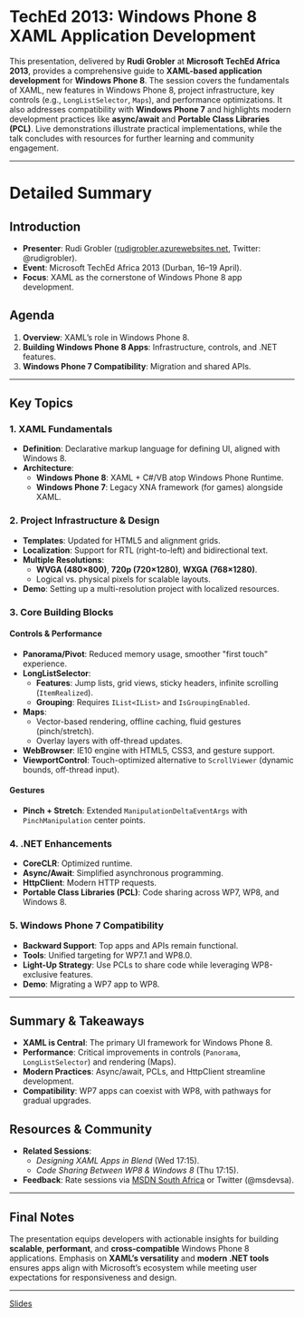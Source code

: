 # TechEd 2013: Windows Phone 8 XAML Application Development  

This presentation, delivered by **Rudi Grobler** at **Microsoft TechEd Africa 2013**, provides a comprehensive guide to **XAML-based application development** for **Windows Phone 8**. The session covers the fundamentals of XAML, new features in Windows Phone 8, project infrastructure, key controls (e.g., `LongListSelector`, `Maps`), and performance optimizations. It also addresses compatibility with **Windows Phone 7** and highlights modern development practices like **async/await** and **Portable Class Libraries (PCL)**. Live demonstrations illustrate practical implementations, while the talk concludes with resources for further learning and community engagement.  

---

# Detailed Summary  

## **Introduction**  
- **Presenter**: Rudi Grobler ([rudigrobler.azurewebsites.net](http://rudigrobler.azurewebsites.net), Twitter: @rudigrobler).  
- **Event**: Microsoft TechEd Africa 2013 (Durban, 16–19 April).  
- **Focus**: XAML as the cornerstone of Windows Phone 8 app development.  

## **Agenda**  
1. **Overview**: XAML’s role in Windows Phone 8.  
2. **Building Windows Phone 8 Apps**: Infrastructure, controls, and .NET features.  
3. **Windows Phone 7 Compatibility**: Migration and shared APIs.  

---

## **Key Topics**  

### **1. XAML Fundamentals**  
- **Definition**: Declarative markup language for defining UI, aligned with Windows 8.  
- **Architecture**:  
  - **Windows Phone 8**: XAML + C#/VB atop Windows Phone Runtime.  
  - **Windows Phone 7**: Legacy XNA framework (for games) alongside XAML.  

### **2. Project Infrastructure & Design**  
- **Templates**: Updated for HTML5 and alignment grids.  
- **Localization**: Support for RTL (right-to-left) and bidirectional text.  
- **Multiple Resolutions**:  
  - **WVGA (480×800)**, **720p (720×1280)**, **WXGA (768×1280)**.  
  - Logical vs. physical pixels for scalable layouts.  
- **Demo**: Setting up a multi-resolution project with localized resources.  

### **3. Core Building Blocks**  
#### **Controls & Performance**  
- **Panorama/Pivot**: Reduced memory usage, smoother "first touch" experience.  
- **LongListSelector**:  
  - **Features**: Jump lists, grid views, sticky headers, infinite scrolling (`ItemRealized`).  
  - **Grouping**: Requires `IList<IList>` and `IsGroupingEnabled`.  
- **Maps**:  
  - Vector-based rendering, offline caching, fluid gestures (pinch/stretch).  
  - Overlay layers with off-thread updates.  
- **WebBrowser**: IE10 engine with HTML5, CSS3, and gesture support.  
- **ViewportControl**: Touch-optimized alternative to `ScrollViewer` (dynamic bounds, off-thread input).  

#### **Gestures**  
- **Pinch + Stretch**: Extended `ManipulationDeltaEventArgs` with `PinchManipulation` center points.  

### **4. .NET Enhancements**  
- **CoreCLR**: Optimized runtime.  
- **Async/Await**: Simplified asynchronous programming.  
- **HttpClient**: Modern HTTP requests.  
- **Portable Class Libraries (PCL)**: Code sharing across WP7, WP8, and Windows 8.  

### **5. Windows Phone 7 Compatibility**  
- **Backward Support**: Top apps and APIs remain functional.  
- **Tools**: Unified targeting for WP7.1 and WP8.0.  
- **Light-Up Strategy**: Use PCLs to share code while leveraging WP8-exclusive features.  
- **Demo**: Migrating a WP7 app to WP8.  

---

## **Summary & Takeaways**  
- **XAML is Central**: The primary UI framework for Windows Phone 8.  
- **Performance**: Critical improvements in controls (`Panorama`, `LongListSelector`) and rendering (Maps).  
- **Modern Practices**: Async/await, PCLs, and HttpClient streamline development.  
- **Compatibility**: WP7 apps can coexist with WP8, with pathways for gradual upgrades.  

## **Resources & Community**  
- **Related Sessions**:  
  - *Designing XAML Apps in Blend* (Wed 17:15).  
  - *Code Sharing Between WP8 & Windows 8* (Thu 17:15).  
- **Feedback**: Rate sessions via [MSDN South Africa](https://blogs.msdn.com/southafrica) or Twitter (@msdevsa).  

---

## **Final Notes**  
The presentation equips developers with actionable insights for building **scalable**, **performant**, and **cross-compatible** Windows Phone 8 applications. Emphasis on **XAML’s versatility** and **modern .NET tools** ensures apps align with Microsoft’s ecosystem while meeting user expectations for responsiveness and design.  

---

[Slides](slides.pdf)